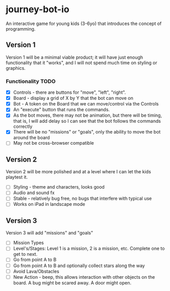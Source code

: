 # journey-bot-io
An interactive game for young kids (3-6yo) that introduces the concept of programming.



## Version 1

Version 1 will be a minimal viable product; it will have just enough functionality that it "works", and I will not spend much time on styling or graphics.

### Functionality TODO
- [x] Controls - there are buttons for "move", "left", "right".
- [x] Board - display a grid of X by Y that the bot can move on
- [x] Bot - A token on the Board that we can move/control via the Controls
- [x] An "execute" button that runs the commands.
- [x] As the bot moves, there may not be animation, but there will be timing, that is, I will add delay so I can see that the bot follows the commands correctly
- [x] There will be no "missions" or "goals", only the ability to move the bot around the board
- [ ] May not be cross-browser compatible

## Version 2
Version 2 will be more polished and at a level where I can let the kids playtest it.
- [ ] Styling - theme and characters, looks good
- [ ] Audio and sound fx
- [ ] Stable - relatively bug free, no bugs that interfere with typical use
- [ ] Works on iPad in landscape mode

## Version 3
Version 3 will add "missions" and "goals"

- [ ] Mission Types
- [ ] Level's/Stages: Level 1 is a mission, 2 is a mission, etc. Complete one to get to next.
- [ ] Go from point A to B
- [ ] Go from point A to B and optionally collect stars along the way
- [ ] Avoid Lava/Obstacles
- [ ] New Action - beep, this allows interaction with other objects on the board. A bug might be scared away. A door might open.
